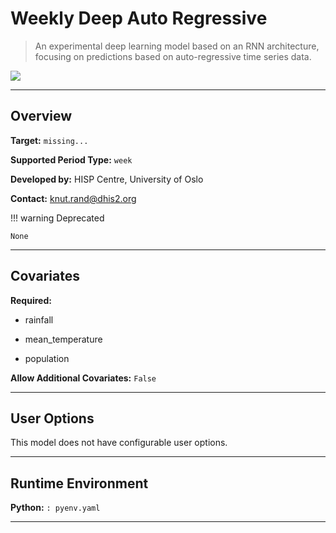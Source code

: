 
# Weekly Deep Auto Regressive

> An experimental deep learning model based on an RNN architecture, focusing on predictions based on auto-regressive time series data.

<img src="https://landportal.org/sites/default/files/2024-03/university_of_oslo_logo.png">

---

## Overview
  
**Target:** `missing...`

**Supported Period Type:** `week`

**Developed by:** HISP Centre, University of Oslo

**Contact:** [knut.rand@dhis2.org](mailto:knut.rand@dhis2.org)

!!! warning Deprecated

    None

---

## Covariates

**Required:**

- rainfall

- mean_temperature

- population

**Allow Additional Covariates:** `False`

---

## User Options

This model does not have configurable user options.

---

## Runtime Environment

**Python:** `: pyenv.yaml`


---
